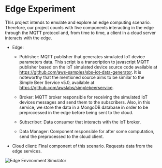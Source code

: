 # Edge Experiment

This project intends to emulate and explore an edge computing scenario. Therefore, our project counts with five components interacting in the edge through the MQTT protocol and, from time to time, a client in a cloud server interacts with the edge.

* Edge: 
  * Publisher: MQTT publisher that generates simulated IoT device parameters data. This script is a transcription to javascript MQTT publisher based on the IoT simulated device source code available at https://github.com/aws-samples/sbs-iot-data-generator. It is noteworthy that the mentioned source aims to be similar to the Simple Beer Service v5.0, available at https://github.com/awslabs/simplebeerservice.

  * Broker: MQTT broker responsible for receiving the simulated IoT devices messages and send them to the subscribers. Also, in this service, we store the data in a MongoDB database in order to be preprocessed in the edge before being sent to the cloud.
  
  * Subscriber: Data consumer that interacts with the IoT broker.
   
  * Data Manager: Component responsible for after some computation, send the preprocessed to the cloud client.
  
* Cloud client: Final component of this scenario. Requests data from the edge services.


![Edge Environment Simulator](https://user-images.githubusercontent.com/22990008/110570367-884d9380-8134-11eb-9e82-81c076ea55af.png)
